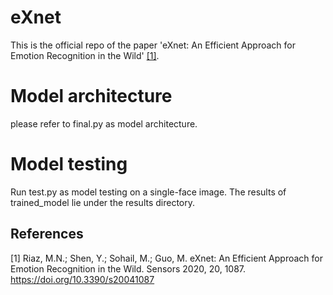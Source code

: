 # eXnet
This is the official repo of the paper 'eXnet: An Efficient Approach for Emotion Recognition in the Wild' [[1]](#1).
# Model architecture
please refer to final.py as model architecture.
# Model testing
Run test.py as model testing on a single-face image. The results of trained_model lie under the results directory.

## References
<a id="1">[1]</a> 
  Riaz, M.N.; Shen, Y.; Sohail, M.; Guo, M. eXnet: An Efficient Approach for Emotion Recognition in the Wild. Sensors 2020, 20, 1087. https://doi.org/10.3390/s20041087

